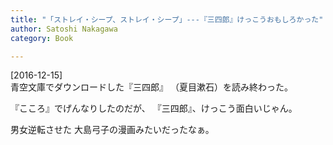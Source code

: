 ```yaml
---
title: "「ストレイ・シープ、ストレイ・シープ」---『三四郎』けっこうおもしろかった"
author: Satoshi Nakagawa
category: Book

---
```


[2016-12-15]  
 青空文庫でダウンロードした『三四郎』
（夏目漱石）を読み終わった。

 『こころ』でげんなりしたのだが、
『三四郎』、けっこう面白いじゃん。

 男女逆転させた
大島弓子の漫画みたいだったなぁ。

